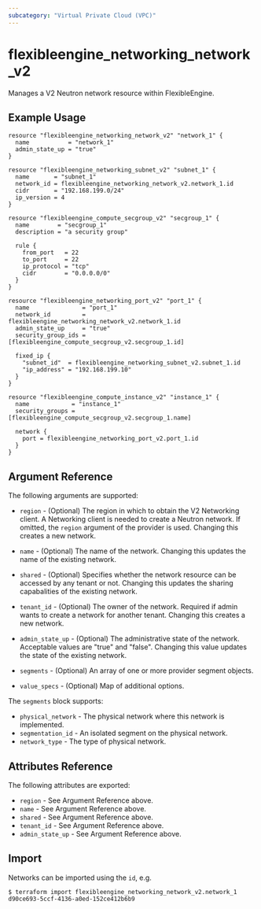 ```yaml
---
subcategory: "Virtual Private Cloud (VPC)"
---
```


# flexibleengine_networking_network_v2

Manages a V2 Neutron network resource within FlexibleEngine.

## Example Usage

```hcl
resource "flexibleengine_networking_network_v2" "network_1" {
  name           = "network_1"
  admin_state_up = "true"
}

resource "flexibleengine_networking_subnet_v2" "subnet_1" {
  name       = "subnet_1"
  network_id = flexibleengine_networking_network_v2.network_1.id
  cidr       = "192.168.199.0/24"
  ip_version = 4
}

resource "flexibleengine_compute_secgroup_v2" "secgroup_1" {
  name        = "secgroup_1"
  description = "a security group"

  rule {
    from_port   = 22
    to_port     = 22
    ip_protocol = "tcp"
    cidr        = "0.0.0.0/0"
  }
}

resource "flexibleengine_networking_port_v2" "port_1" {
  name               = "port_1"
  network_id         = flexibleengine_networking_network_v2.network_1.id
  admin_state_up     = "true"
  security_group_ids = [flexibleengine_compute_secgroup_v2.secgroup_1.id]

  fixed_ip {
    "subnet_id"  = flexibleengine_networking_subnet_v2.subnet_1.id
    "ip_address" = "192.168.199.10"
  }
}

resource "flexibleengine_compute_instance_v2" "instance_1" {
  name            = "instance_1"
  security_groups = [flexibleengine_compute_secgroup_v2.secgroup_1.name]

  network {
    port = flexibleengine_networking_port_v2.port_1.id
  }
}
```

## Argument Reference

The following arguments are supported:

* `region` - (Optional) The region in which to obtain the V2 Networking client.
    A Networking client is needed to create a Neutron network. If omitted, the
    `region` argument of the provider is used. Changing this creates a new
    network.

* `name` - (Optional) The name of the network. Changing this updates the name of
    the existing network.

* `shared` - (Optional)  Specifies whether the network resource can be accessed
    by any tenant or not. Changing this updates the sharing capabalities of the
    existing network.

* `tenant_id` - (Optional) The owner of the network. Required if admin wants to
    create a network for another tenant. Changing this creates a new network.

* `admin_state_up` - (Optional) The administrative state of the network.
    Acceptable values are "true" and "false". Changing this value updates the
    state of the existing network.

* `segments` - (Optional) An array of one or more provider segment objects.

* `value_specs` - (Optional) Map of additional options.

The `segments` block supports:

* `physical_network` - The physical network where this network is implemented.
* `segmentation_id` - An isolated segment on the physical network.
* `network_type` - The type of physical network.

## Attributes Reference

The following attributes are exported:

* `region` - See Argument Reference above.
* `name` - See Argument Reference above.
* `shared` - See Argument Reference above.
* `tenant_id` - See Argument Reference above.
* `admin_state_up` - See Argument Reference above.

## Import

Networks can be imported using the `id`, e.g.

```
$ terraform import flexibleengine_networking_network_v2.network_1 d90ce693-5ccf-4136-a0ed-152ce412b6b9
```
